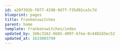 ```yaml
---
id: a20f392b-f077-4198-9d7f-f35d92ca3c7d
blueprint: pages
title: Frankenswitches
parent: home
template: frankenswitches/index
updated_by: 346c3162-6b01-4097-b7ee-8c4482d3ec52
updated_at: 1633003799
---
```

